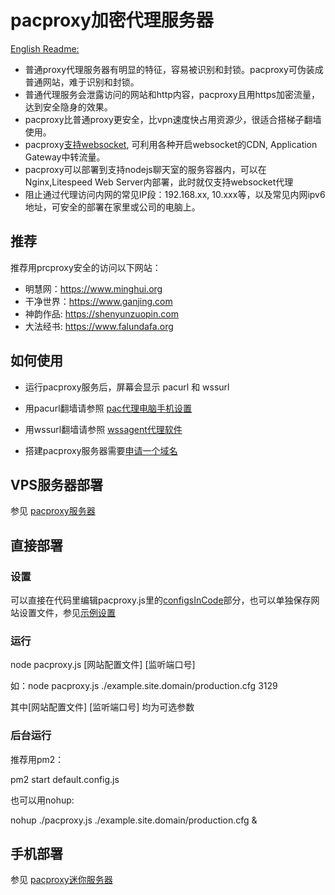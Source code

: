 # pacproxy加密代理服务器

[English Readme:](\/documents\/README_EN\.md)
* 普通proxy代理服务器有明显的特征，容易被识别和封锁。pacproxy可伪装成普通网站，难于识别和封锁。
* 普通代理服务会泄露访问的网站和http内容，pacproxy且用https加密流量，达到安全隐身的效果。
* pacproxy比普通proxy更安全，比vpn速度快占用资源少，很适合搭梯子翻墙使用。
* pacproxy[支持websocket](https://github.com/httpgate/wssproxy-agent), 可利用各种开启websocket的CDN, Application Gateway中转流量。
* pacproxy可以部署到支持nodejs聊天室的服务容器内，可以在Nginx,Litespeed Web Server内部署，此时就仅支持websocket代理
* 阻止通过代理访问内网的常见IP段：192.168.xx, 10.xxx等，以及常见内网ipv6地址，可安全的部署在家里或公司的电脑上。


## 推荐

推荐用prcproxy安全的访问以下网站：
* 明慧网：https://www.minghui.org
* 干净世界：https://www.ganjing.com
* 神韵作品: https://shenyunzuopin.com
* 大法经书: https://www.falundafa.org


## 如何使用

* 运行pacproxy服务后，屏幕会显示 pacurl 和 wssurl

* 用pacurl翻墙请参照 [pac代理电脑手机设置](\/documents\/DeviceSetting_ZH\.md)

* 用wssurl翻墙请参照 [wssagent代理软件](https://github.com/httpgate/wssproxy-agent)

* 搭建pacproxy服务器需要[申请一个域名](\/documents\/About_Domain_ZH.md)


## VPS服务器部署

参见 [pacproxy服务器](https://github.com/httpgate/pacproxy-server)


## 直接部署

### 设置

可以直接在代码里编辑pacproxy.js里的[configsInCode](pacproxy\.js)部分，也可以单独保存网站设置文件，参见[示例设置](example.site.domain)

### 运行

node pacproxy.js [网站配置文件] [监听端口号]

如：node pacproxy.js ./example.site.domain/production.cfg 3129

其中[网站配置文件] [监听端口号] 均为可选参数


### 后台运行

推荐用pm2：

pm2 start default.config.js

也可以用nohup:

nohup ./pacproxy.js ./example.site.domain/production.cfg &


## 手机部署

参见 [pacproxy迷你服务器](https://github.com/httpgate/pacproxy-miniserver)

